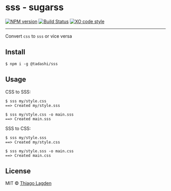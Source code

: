 # sss - sugarss

[![NPM version][npm-img]][npm]
[![Build Status][ci-img]][ci]
[![XO code style][xo-img]][xo]


[npm-img]:         https://img.shields.io/npm/v/@tadashi/sss.svg
[npm]:             https://www.npmjs.com/package/@tadashi/sss
[ci-img]:          https://travis-ci.org/lagden/sss.svg
[ci]:              https://travis-ci.org/lagden/sss
[xo-img]:          https://img.shields.io/badge/code_style-XO-5ed9c7.svg
[xo]:              https://github.com/sindresorhus/xo

-----

Convert `css` to `sss` or vice versa

## Install

```
$ npm i -g @tadashi/sss
```


## Usage

CSS to SSS:

```
$ sss my/style.css
==> Created my/style.sss

$ sss my/style.css -o main.sss
==> Created main.sss
```

SSS to CSS:

```
$ sss my/style.sss
==> Created my/style.css

$ sss my/style.sss -o main.css
==> Created main.css
```


## License

MIT © [Thiago Lagden](http://lagden.in)
